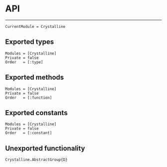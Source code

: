 # API

---

```@meta
CurrentModule = Crystalline
```

## Exported types
```@autodocs
Modules = [Crystalline]
Private = false
Order   = [:type]
```

## Exported methods
```@autodocs
Modules = [Crystalline]
Private = false
Order   = [:function]
```

## Exported constants
```@autodocs
Modules = [Crystalline]
Private = false
Order   = [:constant]
```

## Unexported functionality
```@docs
Crystalline.AbstractGroup{D}
```